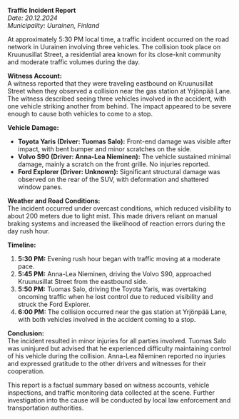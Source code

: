 

**Traffic Incident Report**  
*Date: 20.12.2024*  
*Municipality: Uurainen, Finland*

At approximately 5:30 PM local time, a traffic incident occurred on the road network in Uurainen involving three vehicles. The collision took place on Kruunusillat Street, a residential area known for its close-knit community and moderate traffic volumes during the day.

**Witness Account:**  
A witness reported that they were traveling eastbound on Kruunusillat Street when they observed a collision near the gas station at Yrjönpää Lane. The witness described seeing three vehicles involved in the accident, with one vehicle striking another from behind. The impact appeared to be severe enough to cause both vehicles to come to a stop.

**Vehicle Damage:**  
- **Toyota Yaris (Driver: Tuomas Salo):** Front-end damage was visible after impact, with bent bumper and minor scratches on the side.
- **Volvo S90 (Driver: Anna-Lea Nieminen):** The vehicle sustained minimal damage, mainly a scratch on the front grille. No injuries reported.
- **Ford Explorer (Driver: Unknown):** Significant structural damage was observed on the rear of the SUV, with deformation and shattered window panes.

**Weather and Road Conditions:**  
The incident occurred under overcast conditions, which reduced visibility to about 200 meters due to light mist. This made drivers reliant on manual braking systems and increased the likelihood of reaction errors during the day rush hour.

**Timeline:**  
1. **5:30 PM:** Evening rush hour began with traffic moving at a moderate pace.
2. **5:45 PM:** Anna-Lea Nieminen, driving the Volvo S90, approached Kruunusillat Street from the eastbound side.
3. **5:50 PM:** Tuomas Salo, driving the Toyota Yaris, was overtaking oncoming traffic when he lost control due to reduced visibility and struck the Ford Explorer.
4. **6:00 PM:** The collision occurred near the gas station at Yrjönpää Lane, with both vehicles involved in the accident coming to a stop.

**Conclusion:**  
The incident resulted in minor injuries for all parties involved. Tuomas Salo was uninjured but advised that he experienced difficulty maintaining control of his vehicle during the collision. Anna-Lea Nieminen reported no injuries and expressed gratitude to the other drivers and witnesses for their cooperation.

This report is a factual summary based on witness accounts, vehicle inspections, and traffic monitoring data collected at the scene. Further investigation into the cause will be conducted by local law enforcement and transportation authorities.